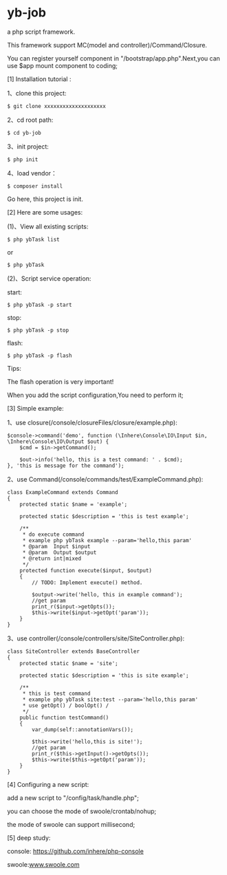 # yb-job
a php script framework.

This framework support MC(model and controller)/Command/Closure.

You can register yourself component in "/bootstrap/app.php".Next,you can use $app mount component to coding;  

[1] Installation tutorial : 

1、clone this project:
```
$ git clone xxxxxxxxxxxxxxxxxxxx
```

2、cd root path:
```
$ cd yb-job
```

3、init project:
```
$ php init
```
4、load vendor：
```
$ composer install
```

Go here, this project is init.

[2] Here are some usages:

(1)、View all existing scripts:
```
$ php ybTask list
```
or
```
$ php ybTask
```
(2)、Script service operation:

start:
```
$ php ybTask -p start
```  
stop:
```
$ php ybTask -p stop
```
flash:
```
$ php ybTask -p flash
```
Tips:
 
The flash operation is very important! 

When you add the script configuration,You need to perform it;

[3] Simple example:

1、use closure(/console/closureFiles/closure/example.php):
```
$console->command('demo', function (\Inhere\Console\IO\Input $in, \Inhere\Console\IO\Output $out) {
    $cmd = $in->getCommand();

    $out->info('hello, this is a test command: ' . $cmd);
}, 'this is message for the command');
```
2、use Command(/console/commands/test/ExampleCommand.php):
```
class ExampleCommand extends Command
{
    protected static $name = 'example';

    protected static $description = 'this is test example';

    /**
     * do execute command
     * example php ybTask example --param='hello,this param'
     * @param  Input $input
     * @param  Output $output
     * @return int|mixed
     */
    protected function execute($input, $output)
    {
        // TODO: Implement execute() method.

        $output->write('hello, this in example command');
        //get param
        print_r($input->getOpts());
        $this->write($input->getOpt('param'));
    }
}
```
3、use controller(/console/controllers/site/SiteController.php):
```
class SiteController extends BaseController
{
    protected static $name = 'site';

    protected static $description = 'this is site example';

    /**
     * this is test command
     * example php ybTask site:test --param='hello,this param'
     * use getOpt() / boolOpt() /
     */
    public function testCommand()
    {
        var_dump(self::annotationVars());

        $this->write('hello,this is site!');
        //get param
        print_r($this->getInput()->getOpts());
        $this->write($this->getOpt('param'));
    }
}
```
[4] Configuring a new script:

add a new script to "/config/task/handle.php";

you can choose the mode of swoole/crontab/nohup;

the mode of swoole can support millisecond; 


[5] deep study:

console: https://github.com/inhere/php-console

swoole:www.swoole.com
